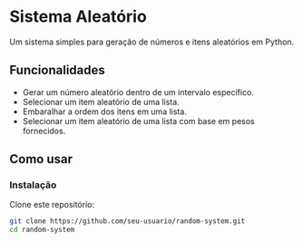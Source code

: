 # Sistema Aleatório

Um sistema simples para geração de números e itens aleatórios em Python.

## Funcionalidades

- Gerar um número aleatório dentro de um intervalo específico.
- Selecionar um item aleatório de uma lista.
- Embaralhar a ordem dos itens em uma lista.
- Selecionar um item aleatório de uma lista com base em pesos fornecidos.

## Como usar

### Instalação

Clone este repositório:

```bash
git clone https://github.com/seu-usuario/random-system.git
cd random-system
